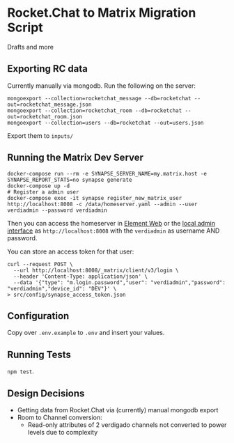 # Rocket.Chat to Matrix Migration Script

Drafts and more

## Exporting RC data

Currently manually via mongodb. Run the following on the server:

```shell
mongoexport --collection=rocketchat_message --db=rocketchat --out=rocketchat_message.json
mongoexport --collection=rocketchat_room --db=rocketchat --out=rocketchat_room.json
mongoexport --collection=users --db=rocketchat --out=users.json
```

Export them to `inputs/`

## Running the Matrix Dev Server

```shell
docker-compose run --rm -e SYNAPSE_SERVER_NAME=my.matrix.host -e SYNAPSE_REPORT_STATS=no synapse generate
docker-compose up -d
# Register a admin user
docker-compose exec -it synapse register_new_matrix_user http://localhost:8008 -c /data/homeserver.yaml --admin --user verdiadmin --password verdiadmin
```

Then you can access the homeserver in [Element Web](https://app.element.io/#/login) or the [local admin interface](http://localhost:8080) as `http://localhost:8008` with the `verdiadmin` as username AND password.

You can store an access token for that user:

```shell
curl --request POST \
  --url http://localhost:8008/_matrix/client/v3/login \
  --header 'Content-Type: application/json' \
  --data '{"type": "m.login.password","user": "verdiadmin","password": "verdiadmin","device_id": "DEV"}' \
> src/config/synapse_access_token.json
```

## Configuration

Copy over `.env.example` to `.env` and insert your values.

## Running Tests

`npm test`.

## Design Decisions

- Getting data from Rocket.Chat via (currently) manual mongodb export
- Room to Channel conversion:
  - Read-only attributes of 2 verdigado channels not converted to power levels due to complexity
